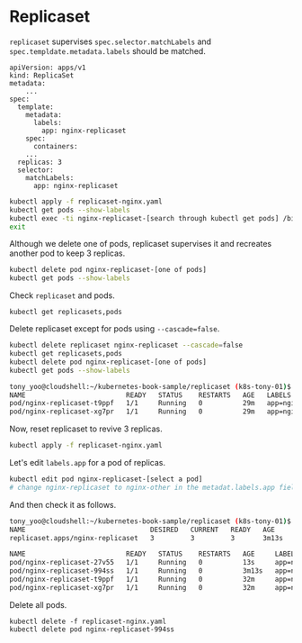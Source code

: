 # Replicaset

`replicaset` supervises
`spec.selector.matchLabels` and `spec.templdate.metadata.labels` should be matched.

```shell
apiVersion: apps/v1
kind: ReplicaSet
metadata:
	...
spec:
  template:
    metadata:
      labels:
        app: nginx-replicaset
    spec:
      containers:
	...
  replicas: 3
  selector:
    matchLabels:
      app: nginx-replicaset
```

```bash
kubectl apply -f replicaset-nginx.yaml
kubectl get pods --show-labels
kubectl exec -ti nginx-replicaset-[search through kubectl get pods] /bin/sh
exit
```

Although we delete one of pods, replicaset supervises it and recreates another pod to keep 3 replicas.
```bash
kubectl delete pod nginx-replicaset-[one of pods]
kubectl get pods --show-labels
```

Check `replicaset` and pods.

```
kubectl get replicasets,pods
```

Delete replicaset except for pods using `--cascade=false`.

```bash
kubectl delete replicaset nginx-replicaset --cascade=false
kubectl get replicasets,pods
kubectl delete pod nginx-replicaset-[one of pods]
kubectl get pods --show-labels
``` 

```bash
tony_yoo@cloudshell:~/kubernetes-book-sample/replicaset (k8s-tony-01)$ kubectl get replicasets,pods --show-labels
NAME                         READY   STATUS    RESTARTS   AGE   LABELS
pod/nginx-replicaset-t9ppf   1/1     Running   0          29m   app=nginx-replicaset
pod/nginx-replicaset-xg7pr   1/1     Running   0          29m   app=nginx-replicaset
```

Now, reset replicaset to revive 3 replicas.

```bash
kubectl apply -f replicaset-nginx.yaml 
```

Let's edit `labels.app` for a pod of replicas.

```bash
kubectl edit pod nginx-replicaset-[select a pod]
# change nginx-replicaset to nginx-other in the metadat.labels.app field.
```

And then check it as follows.

```bash
tony_yoo@cloudshell:~/kubernetes-book-sample/replicaset (k8s-tony-01)$ kubectl get replicasets,pods --show-labels
NAME                               DESIRED   CURRENT   READY   AGE     LABELS
replicaset.apps/nginx-replicaset   3         3         3       3m13s   <none>

NAME                         READY   STATUS    RESTARTS   AGE     LABELS
pod/nginx-replicaset-27v55   1/1     Running   0          13s     app=nginx-replicaset
pod/nginx-replicaset-994ss   1/1     Running   0          3m13s   app=nginx-other
pod/nginx-replicaset-t9ppf   1/1     Running   0          32m     app=nginx-replicaset
pod/nginx-replicaset-xg7pr   1/1     Running   0          32m     app=nginx-replicaset
```

Delete all pods. 
```
kubectl delete -f replicaset-nginx.yaml
kubectl delete pod nginx-replicaset-994ss
```
